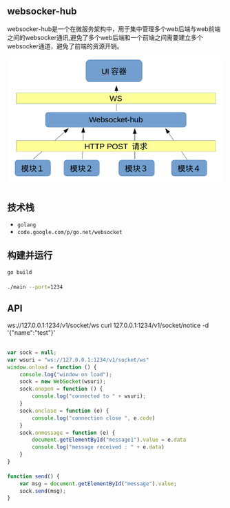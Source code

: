 ## websocker-hub

websocker-hub是一个在微服务架构中，用于集中管理多个web后端与web前端之间的websocker通讯,避免了多个web后端和一个前端之间需要建立多个websocker通道，避免了前端的资源开销。

![](./doc/images/结构图.png)

## 技术栈

- `golang `
- `code.google.com/p/go.net/websocket`

## 构建并运行
```sh
go build 

./main --port=1234
```

## API
ws://127.0.0.1:1234/v1/socket/ws
curl 127.0.0.1:1234/v1/socket/notice -d '{"name":"test"}'
##

```js
var sock = null;
var wsuri = "ws://127.0.0.1:1234/v1/socket/ws"
window.onload = function () {
    console.log("window on load");
    sock = new WebSocket(wsuri);
    sock.onopen = function () {
        console.log("connected to " + wsuri);
    }
    sock.onclose = function (e) {
        console.log("connection close ", e.code)
    }
    sock.onmessage = function (e) {
        document.getElementById("message1").value = e.data
        console.log("message received : " + e.data)
    }
}

function send() {
    var msg = document.getElementById("message").value;
    sock.send(msg);
}
```
